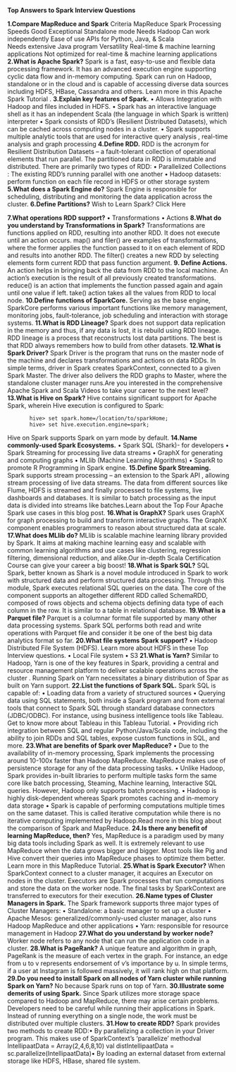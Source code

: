 **Top Answers to Spark Interview Questions**

**1.Compare MapReduce and Spark**
Criteria	MapReduce	Spark
Processing Speeds	Good	Exceptional
Standalone mode	Needs Hadoop	Can work independently
Ease of use	APIs for Python, Java, & Scala	
Needs extensive Java program
Versatility	Real-time & machine learning applications	Not optimized for real-time & machine learning applications
**2.What is Apache Spark?**
Spark is a fast, easy-to-use and flexible data processing framework. It has an advanced execution engine supporting cyclic data  flow and in-memory computing. Spark can run on Hadoop, standalone or in the cloud and is capable of accessing diverse data sources including HDFS, HBase, Cassandra and others. Learn more in this Apache Spark Tutorial .
**3.Explain key features of Spark.**
• Allows Integration with Hadoop and files included in HDFS.
• Spark has an interactive language shell as it has an independent Scala (the language in which Spark is written) interpreter
• Spark consists of RDD’s (Resilient Distributed Datasets), which can be cached across computing nodes in a cluster.
• Spark supports multiple analytic tools that are used for interactive query analysis , real-time analysis and graph processing
**4.Define RDD.**
RDD is the acronym for Resilient Distribution Datasets – a fault-tolerant collection of operational elements that run parallel. The partitioned data in RDD is immutable and distributed. There are primarily two types of RDD:
• Parallelized Collections : The existing RDD’s running parallel with one another
• Hadoop datasets: perform function on each file record in HDFS or other storage system
**5.What does a Spark Engine do?**
Spark Engine is responsible for scheduling, distributing and monitoring the data application across the cluster.
**6.Define Partitions?**
Wish to Learn Spark? Click Here

**7.What operations RDD support?**
• Transformations
• Actions
**8.What do you understand by Transformations in Spark?**
Transformations are functions applied on RDD, resulting into another RDD. It does not execute until an action occurs. map() and filer() are examples of transformations, where the former applies the function passed to it on each element of RDD and results into another RDD. The filter() creates a new RDD by selecting elements form current RDD that pass function argument.
**9. Define Actions.**
An action helps in bringing back the data from RDD to the local machine. An action’s execution is the result of all previously created transformations. reduce() is an action that implements the function passed again and again until one value if left. take() action takes all the values from RDD to local node.
**10.Define functions of SparkCore.**
Serving as the base engine, SparkCore performs various important functions like memory management, monitoring jobs, fault-tolerance, job scheduling and interaction with storage systems.
**11.What is RDD Lineage?**
Spark does not support data replication in the memory and thus, if any data is lost, it is rebuild using RDD lineage. RDD lineage is a process that reconstructs lost data partitions. The best is that RDD always remembers how to build from other datasets.
**12.What is Spark Driver?**
Spark Driver is the program that runs on the master node of the machine and declares transformations and actions on data RDDs. In simple terms, driver in Spark creates SparkContext, connected to a given Spark Master.
The driver also delivers the RDD graphs to Master, where the standalone cluster manager runs.Are you interested in the comprehensive Apache Spark and Scala Videos to take your career to the next level?
**13.What is Hive on Spark?**
Hive contains significant support for Apache Spark, wherein Hive execution is configured to Spark:
           
           hive> set spark.home=/location/to/sparkHome;
           hive> set hive.execution.engine=spark;

Hive on Spark supports Spark on yarn mode by default.
**14.Name commonly-used Spark Ecosystems.**
• Spark SQL (Shark)- for developers
• Spark Streaming for processing live data streams
• GraphX for generating and computing graphs
• MLlib (Machine Learning Algorithms)
• SparkR to promote R Programming in Spark engine.
**15.Define Spark Streaming.**
Spark supports stream processing – an extension to the Spark API , allowing stream processing of live data streams. The data from different sources like Flume, HDFS is streamed and finally processed to file systems, live dashboards and databases. It is similar to batch processing as the input data is divided into streams like batches.Learn about the Top Four Apache Spark use cases in this blog post.
**16.What is GraphX?**
Spark uses GraphX for graph processing to build and transform interactive graphs. The GraphX component enables programmers to reason about structured data at scale.
**17.What does MLlib do?**
MLlib is scalable machine learning library provided by Spark. It aims at making machine learning easy and scalable with common learning algorithms and use cases like clustering, regression filtering, dimensional reduction, and alike.Our in-depth Scala Certification Course can give your career a big boost!
**18.What is Spark SQL?**
SQL Spark, better known as Shark is a novel module introduced in Spark to work with structured data and perform structured data processing. Through this module, Spark executes relational SQL queries on the data. The core of the component supports an altogether different RDD called SchemaRDD, composed of rows objects and schema objects defining data type of each column in the row. It is similar to a table in relational database.
**19.What is a Parquet file?**
Parquet is a columnar format file supported by many other data processing systems. Spark SQL performs both read and write operations with Parquet file and consider it be one of the best big data analytics format so far.
**20.What file systems Spark support?**
• Hadoop Distributed File System (HDFS). Learn more about HDFS in these Top Interview questions.
• Local File system
• S3
**21.What is Yarn?**
Similar to Hadoop, Yarn is one of the key features in Spark, providing a central and resource management platform to deliver scalable operations across the cluster . Running Spark on Yarn necessitates a binary distribution of Spar as built on Yarn support.
**22.List the functions of Spark SQL.**
Spark SQL is capable of:
• Loading data from a variety of structured sources
• Querying data using SQL statements, both inside a Spark program and from external tools that connect to Spark SQL through standard database connectors (JDBC/ODBC). For instance, using business intelligence tools like Tableau. Get to know more about Tableau in this Tableau Tutorial.
• Providing rich integration between SQL and regular Python/Java/Scala code, including the ability to join RDDs and SQL tables, expose custom functions in SQL, and more.
**23.What are benefits of Spark over MapReduce?**
• Due to the availability of in-memory processing, Spark implements the processing around 10-100x faster than Hadoop MapReduce. MapReduce makes use of persistence storage for any of the data processing tasks.
• Unlike Hadoop, Spark provides in-built libraries to perform multiple tasks form the same core like batch processing, Steaming, Machine learning, Interactive SQL queries. However, Hadoop only supports batch processing.
• Hadoop is highly disk-dependent whereas Spark promotes caching and in-memory data storage
• Spark is capable of performing computations multiple times on the same dataset. This is called iterative computation while there is no iterative computing implemented by Hadoop.Read more in this blog about the comparison of Spark and MapReduce.
**24.Is there any benefit of learning MapReduce, then?**
Yes, MapReduce is a paradigm used by many big data tools including Spark as well. It is extremely relevant to use MapReduce when the data grows bigger and bigger. Most tools like Pig and Hive convert their queries into MapReduce phases to optimize them better. Learn more in this MapReduce Tutorial.
**25.What is Spark Executor?**
When SparkContext connect to a cluster manager, it acquires an Executor on nodes in the cluster. Executors are Spark processes that run computations and store the data on the worker node. The final tasks by SparkContext are transferred to executors for their execution.
**26.Name types of Cluster Managers in Spark.**
The Spark framework supports three major types of Cluster Managers:
• Standalone: a basic manager to set up a cluster
• Apache Mesos: generalized/commonly-used cluster manager, also runs Hadoop MapReduce and other applications
• Yarn: responsible for resource management in Hadoop
**27.What do you understand by worker node?**
Worker node refers to any node that can run the application code in a cluster.
**28.What is PageRank?**
A unique feature and algorithm in graph, PageRank is the measure of each vertex in the graph. For instance, an edge from u to v represents endorsement of v’s importance by u. In simple terms, if a user at Instagram is followed massively, it will rank high on that platform.
**29.Do you need to install Spark on all nodes of Yarn cluster while running Spark on Yarn?**
No because Spark runs on top of Yarn.
**30.Illustrate some demerits of using Spark.**
Since Spark utilizes more storage space compared to Hadoop and MapReduce, there may arise certain problems. Developers need to be careful while running their applications in Spark. Instead of running everything on a single node, the work must be distributed over multiple clusters.
**31.How to create RDD?**
Spark provides two methods to create RDD:• By parallelizing a collection in your Driver program. This makes use of SparkContext’s ‘parallelize’ methodval IntellipaatData = Array(2,4,6,8,10)
val distIntellipaatData = sc.parallelize(IntellipaatData)• By loading an external dataset from external storage like HDFS, HBase, shared file system.


